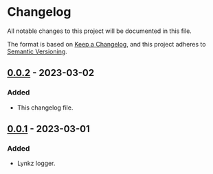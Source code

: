 # Changelog

All notable changes to this project will be documented in this file.

The format is based on [Keep a Changelog](https://keepachangelog.com/en/1.0.0/),
and this project adheres to [Semantic Versioning](https://semver.org/spec/v2.0.0.html).

## [0.0.2] - 2023-03-02

### Added

- This changelog file.


## [0.0.1] - 2023-03-01

### Added

- Lynkz logger.

[unreleased]: https://github.com/Lynkz-Instruments/pylynkz/compare/0.0.1...HEAD
[0.0.2]: https://github.com/Lynkz-Instruments/pylynkz/releases/tag/0.0.2
[0.0.1]: https://github.com/Lynkz-Instruments/pylynkz/releases/tag/0.0.1